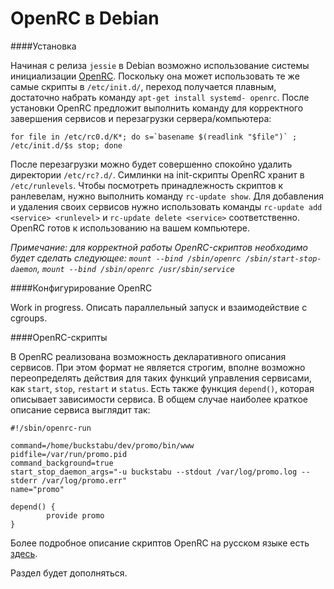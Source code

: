 OpenRC в Debian
===============

####Установка

Начиная с релиза `jessie` в Debian возможно использование системы инициализации [OpenRC](http://en.wikipedia.org/wiki/OpenRC). Поскольку она может использовать те же самые скрипты в `/etc/init.d/`, переход получается плавным, достаточно набрать команду `apt-get install systemd- openrc`. После установки OpenRC предложит выполнить команду для корректного завершения сервисов и перезагрузки сервера/компьютера:

    for file in /etc/rc0.d/K*; do s=`basename $(readlink "$file")` ; /etc/init.d/$s stop; done

После перезагрузки можно будет совершенно спокойно удалить директории `/etc/rc?.d/`. Симлинки на init-скрипты OpenRC хранит в `/etc/runlevels`. Чтобы посмотреть принадлежность скриптов к ранлевелам, нужно выполнить команду `rc-update show`. Для добавления и удаления своих сервисов нужно использовать команды `rc-update add <service> <runlevel>` и `rc-update delete <service>` соответственно. OpenRC готов к использованию на вашем компьютере.

*Примечание: для корректной работы OpenRC-скриптов необходимо будет сделать следующее: `mount --bind /sbin/openrc /sbin/start-stop-daemon`, `mount --bind /sbin/openrc /usr/sbin/service`*

####Конфигурирование OpenRC

Work in progress. Описать параллельный запуск и взаимодействие с cgroups.

####OpenRC-скрипты

В OpenRC реализована возможность декларативного описания сервисов. При этом формат не является строгим, вполне возможно переопределять действия для таких функций управления сервисами, как `start`, `stop`, `restart` и `status`. Есть также функция `depend()`, которая описывает зависимости сервиса. В общем случае наиболее краткое описание сервиса выглядит так:

    #!/sbin/openrc-run

    command=/home/buckstabu/dev/promo/bin/www
    pidfile=/var/run/promo.pid
    command_background=true
    start_stop_daemon_args="-u buckstabu --stdout /var/log/promo.log --stderr /var/log/promo.err"
    name="promo"

    depend() {
            provide promo
    }

Более подробное описание скриптов OpenRC на русском языке есть [здесь](https://www.gentoo.org/doc/ru/handbook/handbook-x86.xml?part=2&chap=4).

Раздел будет дополняться.
